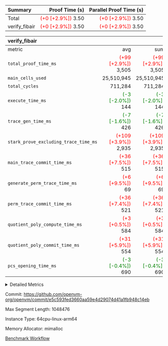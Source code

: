 | Summary | Proof Time (s) | Parallel Proof Time (s) |
|:---|---:|---:|
| Total | <span style='color: red'>(+0 [+2.9%])</span> 3.50 | <span style='color: red'>(+0 [+2.9%])</span> 3.50 |
| verify_fibair | <span style='color: red'>(+0 [+2.9%])</span> 3.50 | <span style='color: red'>(+0 [+2.9%])</span> 3.50 |


| verify_fibair |||||
|:---|---:|---:|---:|---:|
|metric|avg|sum|max|min|
| `total_proof_time_ms ` | <span style='color: red'>(+99 [+2.9%])</span> 3,505 | <span style='color: red'>(+99 [+2.9%])</span> 3,505 | <span style='color: red'>(+99 [+2.9%])</span> 3,505 | <span style='color: red'>(+99 [+2.9%])</span> 3,505 |
| `main_cells_used     ` |  25,510,945 |  25,510,945 |  25,510,945 |  25,510,945 |
| `total_cycles        ` |  711,284 |  711,284 |  711,284 |  711,284 |
| `execute_time_ms     ` | <span style='color: green'>(-3 [-2.0%])</span> 144 | <span style='color: green'>(-3 [-2.0%])</span> 144 | <span style='color: green'>(-3 [-2.0%])</span> 144 | <span style='color: green'>(-3 [-2.0%])</span> 144 |
| `trace_gen_time_ms   ` | <span style='color: green'>(-7 [-1.6%])</span> 426 | <span style='color: green'>(-7 [-1.6%])</span> 426 | <span style='color: green'>(-7 [-1.6%])</span> 426 | <span style='color: green'>(-7 [-1.6%])</span> 426 |
| `stark_prove_excluding_trace_time_ms` | <span style='color: red'>(+109 [+3.9%])</span> 2,935 | <span style='color: red'>(+109 [+3.9%])</span> 2,935 | <span style='color: red'>(+109 [+3.9%])</span> 2,935 | <span style='color: red'>(+109 [+3.9%])</span> 2,935 |
| `main_trace_commit_time_ms` | <span style='color: red'>(+36 [+7.5%])</span> 515 | <span style='color: red'>(+36 [+7.5%])</span> 515 | <span style='color: red'>(+36 [+7.5%])</span> 515 | <span style='color: red'>(+36 [+7.5%])</span> 515 |
| `generate_perm_trace_time_ms` | <span style='color: red'>(+6 [+9.5%])</span> 69 | <span style='color: red'>(+6 [+9.5%])</span> 69 | <span style='color: red'>(+6 [+9.5%])</span> 69 | <span style='color: red'>(+6 [+9.5%])</span> 69 |
| `perm_trace_commit_time_ms` | <span style='color: red'>(+36 [+7.4%])</span> 521 | <span style='color: red'>(+36 [+7.4%])</span> 521 | <span style='color: red'>(+36 [+7.4%])</span> 521 | <span style='color: red'>(+36 [+7.4%])</span> 521 |
| `quotient_poly_compute_time_ms` | <span style='color: red'>(+3 [+0.5%])</span> 584 | <span style='color: red'>(+3 [+0.5%])</span> 584 | <span style='color: red'>(+3 [+0.5%])</span> 584 | <span style='color: red'>(+3 [+0.5%])</span> 584 |
| `quotient_poly_commit_time_ms` | <span style='color: red'>(+31 [+5.9%])</span> 554 | <span style='color: red'>(+31 [+5.9%])</span> 554 | <span style='color: red'>(+31 [+5.9%])</span> 554 | <span style='color: red'>(+31 [+5.9%])</span> 554 |
| `pcs_opening_time_ms ` | <span style='color: green'>(-3 [-0.4%])</span> 690 | <span style='color: green'>(-3 [-0.4%])</span> 690 | <span style='color: green'>(-3 [-0.4%])</span> 690 | <span style='color: green'>(-3 [-0.4%])</span> 690 |



<details>
<summary>Detailed Metrics</summary>

|  | verify_program_compile_ms | total_cells | stark_prove_excluding_trace_time_ms | quotient_poly_compute_time_ms | quotient_poly_commit_time_ms | perm_trace_commit_time_ms | pcs_opening_time_ms | main_trace_commit_time_ms |
| --- | --- | --- | --- | --- | --- | --- | --- |
|  | 4 | 65,536 | 64 | 3 | 12 | 0 | 30 | 17 | 

| air_name | rows | quotient_deg | main_cols | interactions | constraints | cells |
| --- | --- | --- | --- | --- | --- | --- |
| AccessAdapterAir<2> |  | 4 |  | 5 | 12 |  | 
| AccessAdapterAir<4> |  | 4 |  | 5 | 12 |  | 
| AccessAdapterAir<8> |  | 4 |  | 5 | 12 |  | 
| FibonacciAir | 32,768 | 1 | 2 |  | 5 | 65,536 | 
| FriReducedOpeningAir |  | 4 |  | 35 | 59 |  | 
| NativePoseidon2Air<BabyBearParameters>, 1> |  | 4 |  | 31 | 302 |  | 
| PhantomAir |  | 4 |  | 3 | 4 |  | 
| ProgramAir |  | 1 |  | 1 | 4 |  | 
| VariableRangeCheckerAir |  | 1 |  | 1 | 4 |  | 
| VmAirWrapper<BranchNativeAdapterAir, BranchEqualCoreAir<1> |  | 2 |  | 11 | 23 |  | 
| VmAirWrapper<JalNativeAdapterAir, JalCoreAir> |  | 4 |  | 7 | 6 |  | 
| VmAirWrapper<NativeAdapterAir<2, 0>, PublicValuesCoreAir> |  | 4 |  | 11 | 22 |  | 
| VmAirWrapper<NativeAdapterAir<2, 1>, FieldArithmeticCoreAir> |  | 4 |  | 15 | 23 |  | 
| VmAirWrapper<NativeLoadStoreAdapterAir<1>, NativeLoadStoreCoreAir<1> |  | 4 |  | 15 | 20 |  | 
| VmAirWrapper<NativeLoadStoreAdapterAir<4>, NativeLoadStoreCoreAir<4> |  | 4 |  | 15 | 20 |  | 
| VmAirWrapper<NativeVectorizedAdapterAir<4>, FieldExtensionCoreAir> |  | 4 |  | 15 | 23 |  | 
| VmConnectorAir |  | 4 |  | 3 | 8 |  | 
| VolatileBoundaryAir |  | 4 |  | 4 | 16 |  | 

| group | trace_gen_time_ms | total_proof_time_ms | total_cycles | total_cells | stark_prove_excluding_trace_time_ms | quotient_poly_compute_time_ms | quotient_poly_commit_time_ms | perm_trace_commit_time_ms | pcs_opening_time_ms | main_trace_commit_time_ms | main_cells_used | generate_perm_trace_time_ms | execute_time_ms |
| --- | --- | --- | --- | --- | --- | --- | --- | --- | --- | --- | --- | --- | --- |
| verify_fibair | 426 | 3,505 | 711,284 | 72,898,584 | 2,935 | 584 | 554 | 521 | 690 | 515 | 25,510,945 | 69 | 144 | 

| group | air_name | rows | prep_cols | perm_cols | main_cols | cells |
| --- | --- | --- | --- | --- | --- | --- |
| verify_fibair | AccessAdapterAir<2> | 131,072 |  | 16 | 11 | 3,538,944 | 
| verify_fibair | AccessAdapterAir<4> | 65,536 |  | 16 | 13 | 1,900,544 | 
| verify_fibair | AccessAdapterAir<8> | 32,768 |  | 16 | 17 | 1,081,344 | 
| verify_fibair | FriReducedOpeningAir | 512 |  | 76 | 64 | 71,680 | 
| verify_fibair | NativePoseidon2Air<BabyBearParameters>, 1> | 8,192 |  | 36 | 348 | 3,145,728 | 
| verify_fibair | PhantomAir | 16,384 |  | 8 | 6 | 229,376 | 
| verify_fibair | ProgramAir | 8,192 |  | 8 | 10 | 147,456 | 
| verify_fibair | VariableRangeCheckerAir | 262,144 | 2 | 8 | 1 | 2,359,296 | 
| verify_fibair | VmAirWrapper<BranchNativeAdapterAir, BranchEqualCoreAir<1> | 262,144 |  | 28 | 23 | 13,369,344 | 
| verify_fibair | VmAirWrapper<JalNativeAdapterAir, JalCoreAir> | 32,768 |  | 12 | 10 | 720,896 | 
| verify_fibair | VmAirWrapper<NativeAdapterAir<2, 1>, FieldArithmeticCoreAir> | 524,288 |  | 20 | 30 | 26,214,400 | 
| verify_fibair | VmAirWrapper<NativeLoadStoreAdapterAir<1>, NativeLoadStoreCoreAir<1> | 262,144 |  | 36 | 25 | 15,990,784 | 
| verify_fibair | VmAirWrapper<NativeLoadStoreAdapterAir<4>, NativeLoadStoreCoreAir<4> | 16,384 |  | 36 | 34 | 1,146,880 | 
| verify_fibair | VmAirWrapper<NativeVectorizedAdapterAir<4>, FieldExtensionCoreAir> | 8,192 |  | 20 | 40 | 491,520 | 
| verify_fibair | VmConnectorAir | 2 | 1 | 8 | 4 | 24 | 
| verify_fibair | VolatileBoundaryAir | 131,072 |  | 8 | 11 | 2,490,368 | 

</details>


Commit: https://github.com/openvm-org/openvm/commit/e5c593fed3660aa59e4d29074d41a1fb948c14eb

Max Segment Length: 1048476

Instance Type: 64cpu-linux-arm64

Memory Allocator: mimalloc

[Benchmark Workflow](https://github.com/openvm-org/openvm/actions/runs/12835933319)

